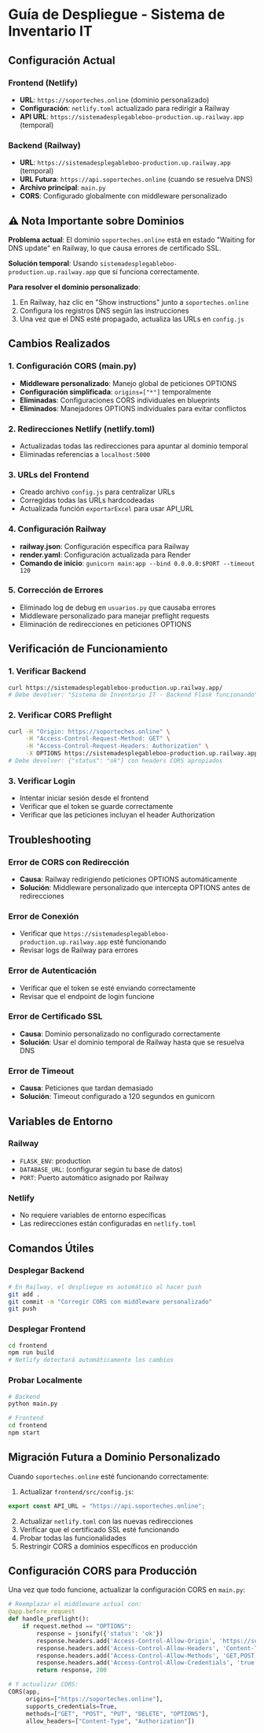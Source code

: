 # Guía de Despliegue - Sistema de Inventario IT

## Configuración Actual

### Frontend (Netlify)
- **URL**: `https://soporteches.online` (dominio personalizado)
- **Configuración**: `netlify.toml` actualizado para redirigir a Railway
- **API URL**: `https://sistemadesplegableboo-production.up.railway.app` (temporal)

### Backend (Railway)
- **URL**: `https://sistemadesplegableboo-production.up.railway.app` (temporal)
- **URL Futura**: `https://api.soporteches.online` (cuando se resuelva DNS)
- **Archivo principal**: `main.py`
- **CORS**: Configurado globalmente con middleware personalizado

## ⚠️ Nota Importante sobre Dominios

**Problema actual**: El dominio `soporteches.online` está en estado "Waiting for DNS update" en Railway, lo que causa errores de certificado SSL.

**Solución temporal**: Usando `sistemadesplegableboo-production.up.railway.app` que sí funciona correctamente.

**Para resolver el dominio personalizado**:
1. En Railway, haz clic en "Show instructions" junto a `soporteches.online`
2. Configura los registros DNS según las instrucciones
3. Una vez que el DNS esté propagado, actualiza las URLs en `config.js`

## Cambios Realizados

### 1. Configuración CORS (main.py)
- **Middleware personalizado**: Manejo global de peticiones OPTIONS
- **Configuración simplificada**: `origins=["*"]` temporalmente
- **Eliminadas**: Configuraciones CORS individuales en blueprints
- **Eliminados**: Manejadores OPTIONS individuales para evitar conflictos

### 2. Redirecciones Netlify (netlify.toml)
- Actualizadas todas las redirecciones para apuntar al dominio temporal
- Eliminadas referencias a `localhost:5000`

### 3. URLs del Frontend
- Creado archivo `config.js` para centralizar URLs
- Corregidas todas las URLs hardcodeadas
- Actualizada función `exportarExcel` para usar API_URL

### 4. Configuración Railway
- **railway.json**: Configuración específica para Railway
- **render.yaml**: Configuración actualizada para Render
- **Comando de inicio**: `gunicorn main:app --bind 0.0.0.0:$PORT --timeout 120`

### 5. Corrección de Errores
- Eliminado log de debug en `usuarios.py` que causaba errores
- Middleware personalizado para manejar preflight requests
- Eliminación de redirecciones en peticiones OPTIONS

## Verificación de Funcionamiento

### 1. Verificar Backend
```bash
curl https://sistemadesplegableboo-production.up.railway.app/
# Debe devolver: "Sistema de Inventario IT - Backend Flask funcionando"
```

### 2. Verificar CORS Preflight
```bash
curl -H "Origin: https://soporteches.online" \
     -H "Access-Control-Request-Method: GET" \
     -H "Access-Control-Request-Headers: Authorization" \
     -X OPTIONS https://sistemadesplegableboo-production.up.railway.app/usuarios
# Debe devolver: {"status": "ok"} con headers CORS apropiados
```

### 3. Verificar Login
- Intentar iniciar sesión desde el frontend
- Verificar que el token se guarde correctamente
- Verificar que las peticiones incluyan el header Authorization

## Troubleshooting

### Error de CORS con Redirección
- **Causa**: Railway redirigiendo peticiones OPTIONS automáticamente
- **Solución**: Middleware personalizado que intercepta OPTIONS antes de redirecciones

### Error de Conexión
- Verificar que `https://sistemadesplegableboo-production.up.railway.app` esté funcionando
- Revisar logs de Railway para errores

### Error de Autenticación
- Verificar que el token se esté enviando correctamente
- Revisar que el endpoint de login funcione

### Error de Certificado SSL
- **Causa**: Dominio personalizado no configurado correctamente
- **Solución**: Usar el dominio temporal de Railway hasta que se resuelva DNS

### Error de Timeout
- **Causa**: Peticiones que tardan demasiado
- **Solución**: Timeout configurado a 120 segundos en gunicorn

## Variables de Entorno

### Railway
- `FLASK_ENV`: production
- `DATABASE_URL`: (configurar según tu base de datos)
- `PORT`: Puerto automático asignado por Railway

### Netlify
- No requiere variables de entorno específicas
- Las redirecciones están configuradas en `netlify.toml`

## Comandos Útiles

### Desplegar Backend
```bash
# En Railway, el despliegue es automático al hacer push
git add .
git commit -m "Corregir CORS con middleware personalizado"
git push
```

### Desplegar Frontend
```bash
cd frontend
npm run build
# Netlify detectará automáticamente los cambios
```

### Probar Localmente
```bash
# Backend
python main.py

# Frontend
cd frontend
npm start
```

## Migración Futura a Dominio Personalizado

Cuando `soporteches.online` esté funcionando correctamente:

1. Actualizar `frontend/src/config.js`:
```javascript
export const API_URL = "https://api.soporteches.online";
```

2. Actualizar `netlify.toml` con las nuevas redirecciones
3. Verificar que el certificado SSL esté funcionando
4. Probar todas las funcionalidades
5. Restringir CORS a dominios específicos en producción

## Configuración CORS para Producción

Una vez que todo funcione, actualizar la configuración CORS en `main.py`:

```python
# Reemplazar el middleware actual con:
@app.before_request
def handle_preflight():
    if request.method == "OPTIONS":
        response = jsonify({'status': 'ok'})
        response.headers.add('Access-Control-Allow-Origin', 'https://soporteches.online')
        response.headers.add('Access-Control-Allow-Headers', 'Content-Type,Authorization')
        response.headers.add('Access-Control-Allow-Methods', 'GET,POST,PUT,DELETE,OPTIONS')
        response.headers.add('Access-Control-Allow-Credentials', 'true')
        return response, 200

# Y actualizar CORS:
CORS(app, 
     origins=["https://soporteches.online"],
     supports_credentials=True,
     methods=["GET", "POST", "PUT", "DELETE", "OPTIONS"],
     allow_headers=["Content-Type", "Authorization"])
``` 